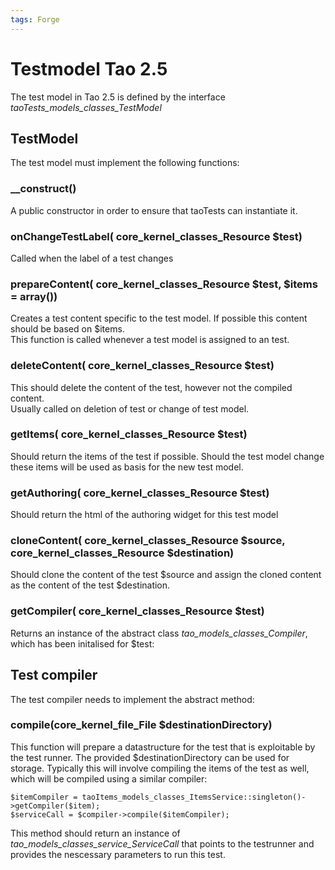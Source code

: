 ```yaml
---
tags: Forge
---
```


Testmodel Tao 2.5
=================

The test model in Tao 2.5 is defined by the interface *taoTests\_models\_classes\_TestModel*

TestModel
---------

The test model must implement the following functions:

### \_\_construct()

A public constructor in order to ensure that taoTests can instantiate it.

### onChangeTestLabel( core\_kernel\_classes\_Resource \$test)

Called when the label of a test changes

### prepareContent( core\_kernel\_classes\_Resource \$test, \$items = array())

Creates a test content specific to the test model. If possible this content should be based on \$items.\
This function is called whenever a test model is assigned to an test.

### deleteContent( core\_kernel\_classes\_Resource \$test)

This should delete the content of the test, however not the compiled content.\
Usually called on deletion of test or change of test model.

### getItems( core\_kernel\_classes\_Resource \$test)

Should return the items of the test if possible. Should the test model change these items will be used as basis for the new test model.

### getAuthoring( core\_kernel\_classes\_Resource \$test)

Should return the html of the authoring widget for this test model

### cloneContent( core\_kernel\_classes\_Resource \$source, core\_kernel\_classes\_Resource \$destination)

Should clone the content of the test \$source and assign the cloned content as the content of the test \$destination.

### getCompiler( core\_kernel\_classes\_Resource \$test)

Returns an instance of the abstract class *tao\_models\_classes\_Compiler*, which has been initalised for \$test:

Test compiler
-------------

The test compiler needs to implement the abstract method:

### compile(core\_kernel\_file\_File \$destinationDirectory)

This function will prepare a datastructure for the test that is exploitable by the test runner. The provided \$destinationDirectory can be used for storage. Typically this will involve compiling the items of the test as well, which will be compiled using a similar compiler:

    $itemCompiler = taoItems_models_classes_ItemsService::singleton()->getCompiler($item);
    $serviceCall = $compiler->compile($itemCompiler);

This method should return an instance of *tao\_models\_classes\_service\_ServiceCall* that points to the testrunner and provides the nescessary parameters to run this test.


